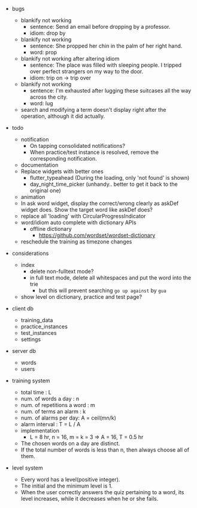 - bugs
  - blankify not working
    - sentence: Send an email before dropping by a professor.
    - idiom: drop by
  - blankify not working
    - sentence: She propped her chin in the palm of her right hand.
    - word: prop
  - blankify not working after altering idiom
    - sentence: The place was filled with sleeping people. I tripped over perfect strangers on my way to the door.
    - idiom: trip on -> trip over
  - blankify not working
    - sentence: I'm exhausted after lugging these suitcases all the way across the city.
    - word: lug
  - search and modifying a term doesn't display right after the operation, although it did actually.
  
- todo
  - notification
    - On tapping consolidated notifications?
    - When practice/test instance is resolved, remove the corresponding notification.
  - documentation
  - Replace widgets with better ones
    - flutter_typeahead (During the loading, only 'not found' is shown)
    - day_night_time_picker (unhandy.. better to get it back to the original one)
  - animation
  - In ask word widget, display the correct/wrong clearly as askDef widget does. Show the target word like askDef does?
  - replace all 'loading' with CircularProgressIndicator
  - word/idiom auto complete with dictionary APIs
    - offline dictionary
      - https://github.com/wordset/wordset-dictionary
  - reschedule the training as timezone changes
  
- considerations
  - index
    - delete non-fulltext mode?
    - in full text mode, delete all whitespaces and put the word into the trie
      - but this will prevent searching `go up against` by `gua`
  - show level on dictionary, practice and test page?
  
- client db
  - training_data
  - practice_instances
  - test_instances
  - settings
  
- server db
  - words
  - users
  
- training system

  - total time : L
  - num. of words a day : n
  - num. of repetitions a word : m
  - num. of terms an alarm : k
  - num. of alarms per day: A = ceil(mn/k)
  - alarm interval : T = L / A
  - implementation
    - L = 8 hr, n = 16, m = k = 3 => A = 16, T = 0.5 hr
  - The chosen words on a day are distinct.
  - If the total number of words is less than n, then always choose all of them.
  
- level system
  - Every word has a level(positive integer).
  - The initial and the minimum level is 1.
  - When the user correctly answers the quiz pertaining to a word, its level increases, while it decreases when he or she fails.
